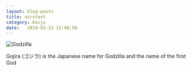 ```yaml
---
layout: blog-posts
title: osrstest
category: Kaiju
date:   2019-03-31 15:40:50
---
```


![Godzilla](https://vignette.wikia.nocookie.net/kaiju/images/1/1e/Gojira.jpg)

Gojira (ゴジラ) is the Japanese name for Godzilla and the name of the first God